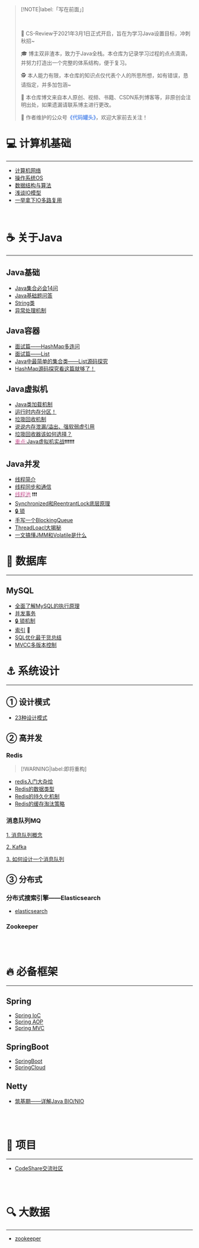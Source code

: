 > [!NOTE|label:「写在前面」]
>
> <br>
>
> 👏 CS-Review于2021年3月1日正式开启，旨在为学习Java设置目标，冲刺秋招~
>
> 🎓 博主双非渣本，致力于Java全栈。本仓库为记录学习过程的点点滴滴，并努力打造出一个完整的体系结构，便于复习。
>
> 🕵 本人能力有限，本仓库的知识点仅代表个人的所思所想，如有错误，恳请指定，并多加包涵~
>
> 📒 本仓库博文来自本人原创、视频、书籍、CSDN系列博客等，非原创会注明出处，如果遗漏请联系博主进行更改。
>
> 📖 作者维护的公众号<font color='cornflowerblue'>**《代码罐头》**</font>，欢迎大家前去关注！
>
> 

##  <!-- {docsify-ignore} -->

# 💻 计算机基础 
<hr>

- [计算机网络](/计算机基础/计算机网络.md)
- [操作系统OS](/计算机基础/操作系统.md)
- [数据结构与算法](/Algorithm/Algorithm.md)
- [浅谈IO模型](https://mp.weixin.qq.com/s/z2WKPkTt4wAACI1a9CQ4Uw)
- [一举拿下IO多路复用](https://mp.weixin.qq.com/s/Qpa0qXxuIM8jrBqDaXmVNA)



<br>

# ☕ 关于Java
<hr>

## Java基础
- [Java集合必会14问](https://zhuanlan.zhihu.com/p/40760616)
- [Java基础题问答](/Java/Java基础/基础面试题.md)
- [String类](/Java/Java基础/String类.md)
- [异常处理机制](/Java/Java基础/Exception.md)


## Java容器
- [面试篇——HashMap多连问](/java/java集合/HashMap.md)
- [面试篇——List](/java/java集合/list.md)
- [Java中最简单的集合类——List源码探究](/java/源码分析/list.md)
- [HashMap源码探究看这篇就够了！](/Java/源码分析/hashmap7源码探究.md)



## Java虚拟机 
- [Java类加载机制](/Java/Java虚拟机/类加载机制.md)
- [运行时内存分区！](/Java/Java虚拟机/运行时数据区.md)
- [垃圾回收机制](/Java/Java虚拟机/垃圾回收.md)
- [说说内存泄漏/溢出、强软弱虚引用](/Java/Java虚拟机/几个概念.md)
- [垃圾回收器该如何选择？](/Java/Java虚拟机/垃圾回收器.md)
- [<font color="#CC5595">重点:</font>Java虚拟机实战](/Java/Java虚拟机/JVM实战.md)❗❗❗❗❗❗

## Java并发
- [线程简介](/Java/JUC/线程简介.md)
- [线程同步和通信](/Java/JUC/线程同步和通信.md)
- [<font color="#CC5595">线程池</font>](/Java/JUC/线程池.md)  ❗❗❗
- [Synchronized和ReentrantLock底层原理](/Java/JUC/S和R底层原理.md)
- [🔒 锁](/Java/JUC/锁.md)
- [手写一个BlockingQueue](/Java/JUC/阻塞队列.md)
- [ThreadLoacl大揭秘](/Java/JUC/ThreadLocal.md)
- [一文搞懂JMM和Volatile是什么](/Java/JUC/JMM和Volatile.md)

# 📝 数据库
<hr>

## MySQL
- [全面了解MySQL的执行原理](/MySQL/执行原理.md)
- [并发事务](/MySQL/并发事务.md)
- [🔒 锁机制](/MySQL/锁机制.md)
- [索引](/MySQL/索引.md) 🎯
- [SQL优化最干货总结](https://mp.weixin.qq.com/s/4P_sPFbf20etv4TrHgCifA)
- [MVCC多版本控制](https://www.jianshu.com/p/8845ddca3b23)


# ⚓ 系统设计
<hr>

## ① 设计模式

- [23种设计模式](/系统设计/设计模式.md)

## ② 高并发

### Redis

> [!WARNING|label:即将重构]

- [redis入门大杂烩](/中间件/redis.md)
- [Redis的数据类型](/中间件/redis/redis的数据类型.md)
- [Redis的持久化机制](/中间件/redis/redis的持久化机制.md)
- [Redis的缓存淘汰策略](/中间件/redis/redis的数据类型.md)

### 消息队列MQ
[1. 消息队列概念]()

[2. Kafka]()

[3. 如何设计一个消息队列]()

<!-- ### 负载均衡 -->




## ③ 分布式

<!-- ### 分布式理论 -->

### 分布式搜索引擎——Elasticsearch
- [elasticsearch](/大数据/elasticsearch.md)

### Zookeeper

<br>

<br>

# 🔥 必备框架
<hr>

## Spring


- [Spring IoC](/框架/Spring/SpringIoC.md)
- [Spring AOP](/框架/Spring/SpringAOP.md)
- [Spring MVC](/框架/Spring/SpringMVC.md)

## SpringBoot


- [SpringBoot]()
- [SpringCloud]()

## Netty


- [筑基期——详解Java BIO/NIO](/框架/Netty/Netty入门.md)



<br>

<br>

# 💪 项目
<hr>

- [CodeShare交流社区]()


<br>

<br>

# 🔍 大数据
<hr>


- [zookeeper]()
<br>
<br>
<br>
<br>